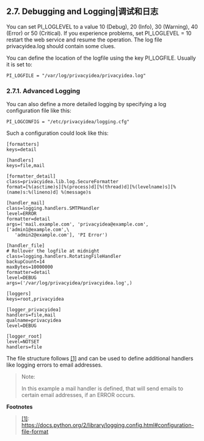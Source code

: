 ## 2.7. Debugging and Logging|调试和日志

You can set PI_LOGLEVEL to a value 10 (Debug), 20 (Info), 30 (Warning), 40 (Error) or 50 (Critical). If you experience problems, set PI_LOGLEVEL = 10 restart the web service and resume the operation. The log file privacyidea.log should contain some clues.

You can define the location of the logfile using the key PI_LOGFILE. Usually it is set to:

```
PI_LOGFILE = "/var/log/privacyidea/privacyidea.log"
```

### 2.7.1. Advanced Logging

You can also define a more detailed logging by specifying a log configuration file like this:

```
PI_LOGCONFIG = "/etc/privacyidea/logging.cfg"
```

Such a configuration could look like this:

```
[formatters]
keys=detail

[handlers]
keys=file,mail

[formatter_detail]
class=privacyidea.lib.log.SecureFormatter
format=[%(asctime)s][%(process)d][%(thread)d][%(levelname)s][%(name)s:%(lineno)d] %(message)s

[handler_mail]
class=logging.handlers.SMTPHandler
level=ERROR
formatter=detail
args=('mail.example.com', 'privacyidea@example.com', ['admin1@example.com',\
   'admin2@example.com'], 'PI Error')

[handler_file]
# Rollover the logfile at midnight
class=logging.handlers.RotatingFileHandler
backupCount=14
maxBytes=10000000
formatter=detail
level=DEBUG
args=('/var/log/privacyidea/privacyidea.log',)

[loggers]
keys=root,privacyidea

[logger_privacyidea]
handlers=file,mail
qualname=privacyidea
level=DEBUG

[logger_root]
level=NOTSET
handlers=file
```

The file structure follows <span id="id1">[[1]](#fileconfig)</span> and can be used to define additional handlers like logging errors to email addresses.

> Note:
> 
> In this example a mail handler is defined, that will send emails to certain email addresses, if an ERROR occurs.

**Footnotes**

> [[1]](#id1): https://docs.python.org/2/library/logging.config.html#configuration-file-format<span id="fileconfig"></span>